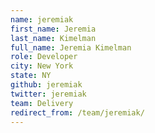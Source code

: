 ```yaml
---
name: jeremiak
first_name: Jeremia
last_name: Kimelman
full_name: Jeremia Kimelman
role: Developer
city: New York
state: NY
github: jeremiak
twitter: jeremiak
team: Delivery
redirect_from: /team/jeremiak/
---
```

